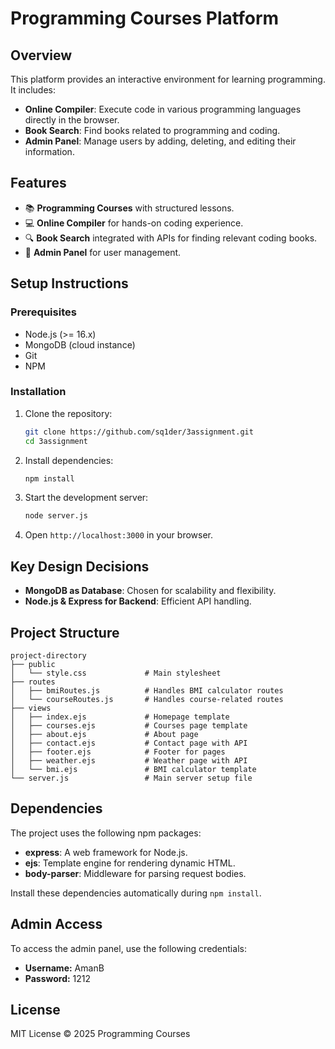 # Programming Courses Platform

## Overview
This platform provides an interactive environment for learning programming. It includes:
- **Online Compiler**: Execute code in various programming languages directly in the browser.
- **Book Search**: Find books related to programming and coding.
- **Admin Panel**: Manage users by adding, deleting, and editing their information.

## Features
- 📚 **Programming Courses** with structured lessons.
- 💻 **Online Compiler** for hands-on coding experience.
- 🔍 **Book Search** integrated with APIs for finding relevant coding books.
- 🔧 **Admin Panel** for user management.

## Setup Instructions

### Prerequisites
- Node.js (>= 16.x)
- MongoDB (cloud instance)
- Git
- NPM

### Installation
1. Clone the repository:
   ```sh
   git clone https://github.com/sq1der/3assignment.git
   cd 3assignment
   ```
2. Install dependencies:
   ```sh
   npm install 
   ```
3. Start the development server:
   ```sh
   node server.js
   ```
4. Open `http://localhost:3000` in your browser.

## Key Design Decisions
- **MongoDB as Database**: Chosen for scalability and flexibility.
- **Node.js & Express for Backend**: Efficient API handling.


## Project Structure

```
project-directory
├── public
│   └── style.css             # Main stylesheet
├── routes
│   ├── bmiRoutes.js          # Handles BMI calculator routes
│   └── courseRoutes.js       # Handles course-related routes
├── views
│   ├── index.ejs             # Homepage template
│   ├── courses.ejs           # Courses page template
│   ├── about.ejs             # About page
│   ├── contact.ejs           # Contact page with API
│   ├── footer.ejs            # Footer for pages
│   ├── weather.ejs           # Weather page with API
│   └── bmi.ejs               # BMI calculator template
└── server.js                 # Main server setup file
```

## Dependencies
The project uses the following npm packages:

- **express**: A web framework for Node.js.
- **ejs**: Template engine for rendering dynamic HTML.
- **body-parser**: Middleware for parsing request bodies.

Install these dependencies automatically during `npm install`.


## Admin Access
To access the admin panel, use the following credentials:

- **Username:** AmanB  
- **Password:** 1212  


## License
MIT License © 2025 Programming Courses
